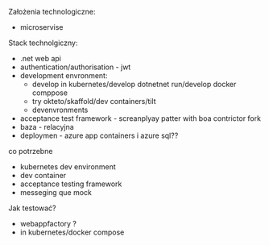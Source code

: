 Założenia technologiczne:
* microservise

Stack technolgiczny:
* .net web api
* authentication/authorisation - jwt
* development envronment:
  * develop in kubernetes/develop dotnetnet run/develop docker comppose
  * try okteto/skaffold/dev containers/tilt
  * devenvronments
* acceptance test framework - screanplyay patter with boa contrictor fork
* baza - relacyjna
* deploymen - azure app containers i azure sql??


  
co potrzebne
- kubernetes dev environment
- dev container
- acceptance testing framework
- messeging que mock


Jak testować?
* webappfactory ?
* in kubernetes/docker compose
